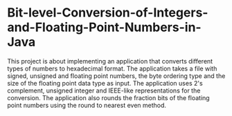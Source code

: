 # Bit-level-Conversion-of-Integers-and-Floating-Point-Numbers-in-Java


This project is about implementing an application that converts different types of numbers to hexadecimal format. The application takes a file with signed, unsigned and floating point numbers, the byte ordering type and the size of the floating point data type as input. The application uses 2's complement, unsigned integer and IEEE-like representations for the conversion. The application also rounds the fraction bits of the floating point numbers using the round to nearest even method.
